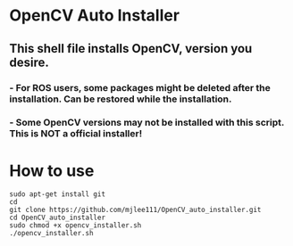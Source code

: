 # OpenCV Auto Installer
## This shell file installs OpenCV, version you desire.
### - For ROS users, some packages might be deleted after the installation. Can be restored while the installation.
### - Some OpenCV versions may not be installed with this script. This is NOT a official installer!

# How to use
```shell
sudo apt-get install git 
cd
git clone https://github.com/mjlee111/OpenCV_auto_installer.git
cd OpenCV_auto_installer
sudo chmod +x opencv_installer.sh
./opencv_installer.sh
```

